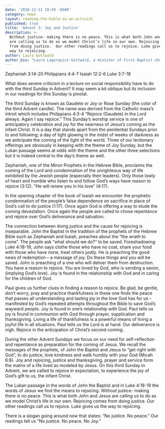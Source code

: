 ```yaml
---
date: '2018-12-11 19:59 -0500'
category: news
layout: reading-the-bible-as-an-activist
published: true
title: 'Advent 3: Joy and Justice'
description: >-
  Without justice- making there is no peace. This is what both John and Jesus
  are calling us to do as we model Christ’s life in our own. Rejoicing comes
  from doing justice.  Our other readings call us to rejoice. Luke gives us the
  way to rejoicing.
author: Laura Gottwald
author_bio: "Laura Lagerquist-Gottwald, a minister of First Baptist church of Berkeley, M.Div., M.A., is a seasoned, counselor, preacher and writer. She co-authored a volume of Proclamation: Pentecost v. 3,\_ Aids for Interpreting the Lessons of the Church Year (Minneapolis: Augsburg Fortress, 1996)."
---
```

Zephaniah 3:14-20		                                         Philippians 4:4-7
Isaiah 12:2-6			                                         Luke 3:7-18

What does severe criticism in a lecture on social responsibility have to do with the third Sunday in Advent? It may seem a bit oblique but its inclusion in our readings for this Sunday is pivotal.

The third Sunday is known as Gaudete or Joy or Rose Sunday (the color of the third Advent candle). The name was derived from the Catholic mass’s introit which includes Philippians 4:3-4 “Rejoice (Gaudete) in the Lord always. Again I say rejoice.” This Sunday’s worship service is one of anticipatory celebration and joy for the nearness of Jesus’s coming as the infant Christ. It is a day that stands apart from the penitential Sundays prior to and following; a day of light glowing in the midst of weeks of darkness as we anticipate the coming of the light of the world. Three of our lectionary offerings are obviously in keeping with the theme of Joy Sunday, but the Lukan passage seems at odds with the theme and the other three selections but  it is indeed central to the day’s theme as well.

Zephaniah, one of the Minor Prophets in the Hebrew Bible, proclaims the coming of the Lord and condemnation of the unrighteous way of life exhibited by the Jewish people (especially their leaders).  Only those lowly of heart and humble who listen to and follow God’s ways have reason to rejoice (3:12). “He will renew you in his love” (4:17).  

In the opening chapter of the book of Isaiah we encounter the prophetic condemnation of the people’s false dependence on sacrifice in place of God’s call to do justice (1:17). Once again God is offering a way to elude the coming devastation. Once again the people are called to chose repentance and rejoice over God’s deliverance and salvation.

The connection between doing justice and the cause for rejoicing is inseparable. John the Baptist in the tradition of the prophets of the Hebrew Bible such as Zephaniah and Isaiah, preaches about the “the wrath to come”. The people ask “what should we do?” to be saved.  Foreshadowing Luke 4:18-19, John says clothe those who have no coat, share your food with those who have none, treat others justly. He is preaching the good news of redemption – a message of joy. Do these things and you will be saved. John is preaching of a one who will deliver them from destruction. You have a reason to rejoice.  You are loved by God, who is sending a savior, (implying God’s love). Joy is found in the relationship with God and in caring for the children of God.

Paul gives us further clues in finding a reason to rejoice. Be glad, be gentle, don’t worry, pray and practice thankfulness in these one finds the peace that passes all understanding and lasting joy in the love God has for us - manifested by God’s repeated attempts throughout the Bible to save God’s wayward people. Joy is found in one’s relationship with God. Paul tells us joy is found in communion with God through prayer, supplication and thanksgiving. Living a life of thankfulness is a powerful means of living a joyful life in all situations. Paul tells us the Lord is at hand. Our deliverance is nigh. Rejoice in the anticipation of Christ’s second coming.

During the other Advent Sundays we focus on our need for self-reflection and repentance as preparation for the coming of Jesus. We recall the messages of the prophets, of John the Baptist and Jesus to “get right with God”, to do justice, love kindness and walk humbly with your God (Micah 6:8). Joy and rejoicing, justice and thanksgiving, prayer and service form  the matrix of a life lived as modeled by Jesus. On this third Sunday in Advent, we are called to rejoice in expectation, to experience the joy of God’s gift to us, the infant Christ. 

The Lukan passage in the words of John the Baptist and in Luke 4:18-19 the words of Jesus we find the means to rejoicing. Without justice- making there is no peace. This is what both John and Jesus are calling us to do as we model Christ’s life in our own. Rejoicing comes from doing justice.  Our other readings call us to rejoice. Luke gives us the way to rejoicing.

There is a slogan going around now that states: “No justice. No peace.” Our readings  tell us “No justice. No peace. No Joy.”
